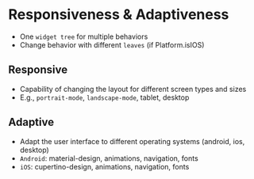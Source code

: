 # Responsiveness & Adaptiveness

- One `widget tree` for multiple behaviors
- Change behavior with different `leaves` (if Platform.isIOS)

## Responsive

- Capability of changing the layout for different screen types and sizes
- E.g., `portrait-mode`, `landscape-mode`, tablet, desktop

## Adaptive

- Adapt the user interface to different operating systems (android, ios, desktop)
- `Android`: material-design, animations, navigation, fonts
- `iOS`: cupertino-design, animations, navigation, fonts
